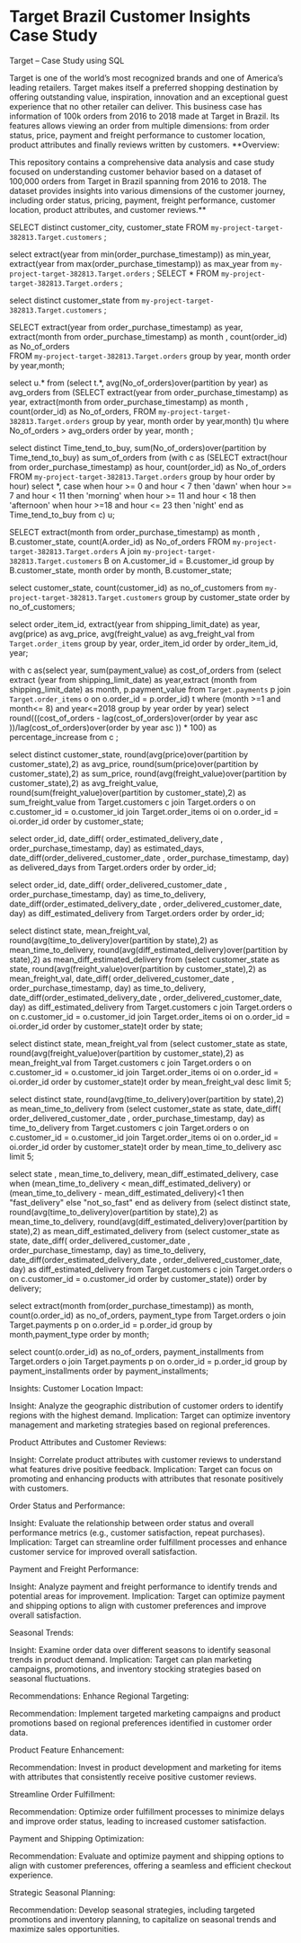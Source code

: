 # Target Brazil Customer Insights Case Study

Target – Case Study using SQL <br>

Target is one of the world’s most recognized brands and one of America’s leading 
retailers. Target makes itself a preferred shopping destination by offering 
outstanding value, inspiration, innovation and an exceptional guest experience 
that no other retailer can deliver.
This business case has information of 100k orders from 2016 to 2018 made at 
Target in Brazil. Its features allows viewing an order from multiple dimensions: 
from order status, price, payment and freight performance to customer location, 
product attributes and finally reviews written by customers.
**Overview:

This repository contains a comprehensive data analysis and case study focused on understanding customer behavior based on a dataset of 100,000 orders from Target in Brazil spanning from 2016 to 2018. The dataset provides insights into various dimensions of the customer journey, including order status, pricing, payment, freight performance, customer location, product attributes, and customer reviews.**

SELECT distinct customer_city, customer_state FROM `my-project-target-382813.Target.customers` ;

select extract(year from min(order_purchase_timestamp)) as min_year, 
extract(year from max(order_purchase_timestamp)) as max_year 
from `my-project-target-382813.Target.orders` ; 
SELECT * FROM `my-project-target-382813.Target.orders` ;

select distinct customer_state from `my-project-target-382813.Target.customers` ; 

SELECT  extract(year from order_purchase_timestamp) as year,
extract(month from order_purchase_timestamp) as month , count(order_id) as No_of_orders  
FROM `my-project-target-382813.Target.orders` group by year, month order by  year,month;

select u.* from 
(select  t.*, avg(No_of_orders)over(partition by year) as avg_orders from 
 (SELECT  extract(year from order_purchase_timestamp) as year,
extract(month from order_purchase_timestamp) as month , 
count(order_id) as No_of_orders,
  FROM `my-project-target-382813.Target.orders` group by year, 
  month order by  year,month) t)u
  where No_of_orders > avg_orders order by year, month ;


select distinct Time_tend_to_buy,
sum(No_of_orders)over(partition by Time_tend_to_buy) as sum_of_orders
 from (with c as 
 (SELECT  extract(hour from order_purchase_timestamp) as hour,
count(order_id) as No_of_orders  
FROM `my-project-target-382813.Target.orders` 
group by hour order by  hour)
select *, case when hour >= 0 and hour < 7 then 'dawn'
                          when hour >= 7 and hour < 11 then 'morning'
                          when hour >= 11 and hour < 18 then 'afternoon'
                          when hour >=18 and hour <= 23 then 'night'
                          end as Time_tend_to_buy
from c) u;

SELECT  extract(month from order_purchase_timestamp) as month , 
B.customer_state, count(A.order_id) as No_of_orders 
FROM `my-project-target-382813.Target.orders` A
join `my-project-target-382813.Target.customers` B on A.customer_id = B.customer_id
group by B.customer_state, month order by  month, B.customer_state;

select customer_state, count(customer_id) as no_of_customers 
from `my-project-target-382813.Target.customers` 
group by customer_state order by no_of_customers;

select order_item_id, extract(year from shipping_limit_date) as year,  
avg(price) as avg_price, avg(freight_value) as avg_freight_val from `Target.order_items` 
group by year, order_item_id order by order_item_id, year;

with c as(select year, sum(payment_value) as cost_of_orders 
from (select extract (year from shipping_limit_date) as year,extract (month from shipping_limit_date) as month,
p.payment_value from `Target.payments` p join `Target.order_items` o on o.order_id = p.order_id) t 
where (month >=1 and month<= 8) and year<=2018 group by year order by year)
select round(((cost_of_orders - lag(cost_of_orders)over(order by year asc ))/lag(cost_of_orders)over(order by year asc )) * 100) 
as percentage_increase from c  ;

select distinct customer_state, round(avg(price)over(partition by customer_state),2) as avg_price, 
round(sum(price)over(partition by customer_state),2) as sum_price, 
round(avg(freight_value)over(partition by customer_state),2) as avg_freight_value,
round(sum(freight_value)over(partition by customer_state),2) as sum_freight_value
from Target.customers c join Target.orders o on c.customer_id = o.customer_id join 
Target.order_items oi on o.order_id = oi.order_id order by customer_state;
 
select order_id, date_diff( order_estimated_delivery_date , order_purchase_timestamp, day) 
as estimated_days, date_diff(order_delivered_customer_date , order_purchase_timestamp, day)
as delivered_days  from Target.orders order by order_id;

select order_id, date_diff( order_delivered_customer_date , order_purchase_timestamp, day) as time_to_delivery, date_diff(order_estimated_delivery_date , order_delivered_customer_date, day) as diff_estimated_delivery  from Target.orders order by order_id;

select distinct state, mean_freight_val, round(avg(time_to_delivery)over(partition by state),2) as mean_time_to_delivery, round(avg(diff_estimated_delivery)over(partition by state),2) as mean_diff_estimated_delivery from
 (select customer_state as state, round(avg(freight_value)over(partition by customer_state),2) as mean_freight_val, 
date_diff( order_delivered_customer_date , order_purchase_timestamp, day) as time_to_delivery, date_diff(order_estimated_delivery_date , order_delivered_customer_date, day) as diff_estimated_delivery
  from Target.customers c join Target.orders o on c.customer_id = o.customer_id join Target.order_items oi on o.order_id = oi.order_id order by customer_state)t order by state;
  
select distinct state, mean_freight_val from
 (select customer_state as state, round(avg(freight_value)over(partition by customer_state),2) as mean_freight_val
  from Target.customers c join Target.orders o on c.customer_id = o.customer_id join Target.order_items oi on o.order_id = oi.order_id order by customer_state)t order by mean_freight_val desc limit 5;

select distinct state, round(avg(time_to_delivery)over(partition by state),2) as mean_time_to_delivery from
 (select customer_state as state, date_diff( order_delivered_customer_date , order_purchase_timestamp, day) as time_to_delivery
  from Target.customers c join Target.orders o on c.customer_id = o.customer_id join Target.order_items oi on o.order_id = oi.order_id order by customer_state)t order by mean_time_to_delivery asc limit 5;

 select state , mean_time_to_delivery, mean_diff_estimated_delivery, case when (mean_time_to_delivery < mean_diff_estimated_delivery) or (mean_time_to_delivery - mean_diff_estimated_delivery)<1 then "fast_delivery" else "not_so_fast" end as delivery
  from (select distinct state, round(avg(time_to_delivery)over(partition by state),2) as mean_time_to_delivery, round(avg(diff_estimated_delivery)over(partition by state),2) as mean_diff_estimated_delivery from
 (select customer_state as state, 
date_diff( order_delivered_customer_date , order_purchase_timestamp, day) as time_to_delivery, date_diff(order_estimated_delivery_date , order_delivered_customer_date, day) as diff_estimated_delivery
  from Target.customers c join Target.orders o on c.customer_id = o.customer_id  order by customer_state)) order by delivery;

  select  extract(month from(order_purchase_timestamp)) as month, count(o.order_id) as no_of_orders, payment_type from Target.orders o join Target.payments p on o.order_id = p.order_id group by month,payment_type order by month;

  select  count(o.order_id) as no_of_orders, payment_installments from Target.orders o join Target.payments p on o.order_id = p.order_id group by payment_installments order by payment_installments;

  Insights:
Customer Location Impact:

Insight: Analyze the geographic distribution of customer orders to identify regions with the highest demand.
Implication: Target can optimize inventory management and marketing strategies based on regional preferences.

Product Attributes and Customer Reviews:

Insight: Correlate product attributes with customer reviews to understand what features drive positive feedback.
Implication: Target can focus on promoting and enhancing products with attributes that resonate positively with customers.

Order Status and Performance:

Insight: Evaluate the relationship between order status and overall performance metrics (e.g., customer satisfaction, repeat purchases).
Implication: Target can streamline order fulfillment processes and enhance customer service for improved overall satisfaction.

Payment and Freight Performance:

Insight: Analyze payment and freight performance to identify trends and potential areas for improvement.
Implication: Target can optimize payment and shipping options to align with customer preferences and improve overall satisfaction.

Seasonal Trends:

Insight: Examine order data over different seasons to identify seasonal trends in product demand.
Implication: Target can plan marketing campaigns, promotions, and inventory stocking strategies based on seasonal fluctuations.

Recommendations:
Enhance Regional Targeting:

Recommendation: Implement targeted marketing campaigns and product promotions based on regional preferences identified in customer order data.

Product Feature Enhancement:

Recommendation: Invest in product development and marketing for items with attributes that consistently receive positive customer reviews.

Streamline Order Fulfillment:

Recommendation: Optimize order fulfillment processes to minimize delays and improve order status, leading to increased customer satisfaction.

Payment and Shipping Optimization:

Recommendation: Evaluate and optimize payment and shipping options to align with customer preferences, offering a seamless and efficient checkout experience.

Strategic Seasonal Planning:

Recommendation: Develop seasonal strategies, including targeted promotions and inventory planning, to capitalize on seasonal trends and maximize sales opportunities.
